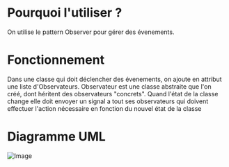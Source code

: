 # Pourquoi l'utiliser ?

On utilise le pattern Observer pour gérer des évenements.

# Fonctionnement

Dans une classe qui doit déclencher des évenements, on ajoute en attribut une liste d'Observateurs.
Observateur est une classe abstraite que l'on créé, dont héritent des observateurs "concrets".
Quand l'état de la classe change elle doit envoyer un signal a tout ses observateurs qui doivent effectuer l'action nécessaire en fonction du nouvel état de la classe

# Diagramme UML

![Image](https://upload.wikimedia.org/wikipedia/commons/thumb/8/8d/Observer.svg/854px-Observer.svg.png)
